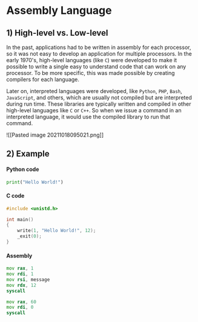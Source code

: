 # Assembly Language
## 1) High-level vs. Low-level
In the past, applications had to be written in assembly for each processor, so it was not easy to develop an application for multiple processors.
In the early 1970's, high-level languages (like `C`) were developed to make it possible to write a single easy to understand code that can work on any processor.
To be more specific, this was made possible by creating compilers for each language.

Later on, interpreted languages were developed, like `Python`, `PHP`, `Bash`, `JavaScript`, and others, which are usually not compiled but are interpreted during run time.
These libraries are typically written and compiled in other high-level languages like `C` or `C++`. So when we issue a command in an interpreted language, it would use the compiled library to run that command.

![[Pasted image 20211018095021.png]]

## 2) Example
#### Python code
```python
print("Hello World!")
```

#### C code
```c
#include <unistd.h>

int main()
{
    write(1, "Hello World!", 12);
    _exit(0);
}
```

#### Assembly
```asm
mov rax, 1
mov rdi, 1
mov rsi, message
mov rdx, 12
syscall

mov rax, 60
mov rdi, 0
syscall
```